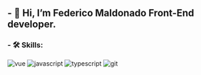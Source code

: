 ## - 👋 Hi, I’m Federico Maldonado Front-End developer.

### - 🛠️ Skills:

![vue](https://github.com/FedericoMaldonado/FedericoMaldonado/assets/159331190/5fc50dec-bc20-4f17-95e0-7d7c596db4df)  ![javascript](https://github.com/FedericoMaldonado/FedericoMaldonado/assets/159331190/83221cb5-c028-4134-9792-7207d65d1f80)  ![typescript](https://github.com/FedericoMaldonado/FedericoMaldonado/assets/159331190/859f47f1-38e5-4421-8b30-87331ecea201)  ![git](https://github.com/FedericoMaldonado/FedericoMaldonado/assets/159331190/c4c7f563-21ed-4f96-9161-050671b7078c) 
